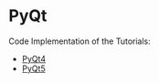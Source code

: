 # PyQt

Code Implementation of the Tutorials:

* [PyQt4](http://www.qaulau.com/books/PyQt4_Tutorial/index.html)
* [PyQt5](http://zetcode.com/gui/pyqt5/)